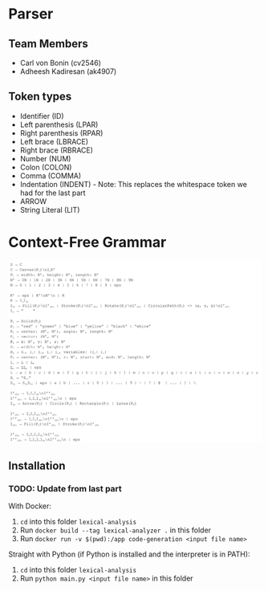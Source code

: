 # Parser

## Team Members
* Carl von Bonin (cv2546)
* Adheesh Kadiresan (ak4907)

## Token types
* Identifier (ID)
* Left parenthesis (LPAR)
* Right parenthesis (RPAR)
* Left brace (LBRACE)
* Right brace (RBRACE)
* Number (NUM)
* Colon (COLON)
* Comma (COMMA)
* Indentation (INDENT) - Note: This replaces the whitespace token we had for the last part
* ARROW 
* String Literal (LIT)

# Context-Free Grammar
![CFG](./CFG-v2.png)


## Installation
### TODO: Update from last part
With Docker: 
1. `cd` into this folder `lexical-analysis`
2. Run `docker build --tag lexical-analyzer .` in this folder
3. Run `docker run -v $(pwd):/app code-generation <input file name>`

Straight with Python (if Python is installed and the interpreter is in PATH):
1. `cd` into this folder `lexical-analysis`
2. Run `python main.py <input file name>` in this folder
